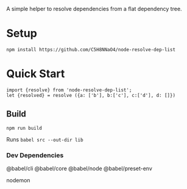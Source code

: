 A simple helper to resolve dependencies from a flat dependency tree.

# Setup
`npm install https://github.com/C5H8NNaO4/node-resolve-dep-list`

# Quick Start 

    import {resolve} from 'node-resolve-dep-list';
    let {resolved} = resolve ({a: ['b'], b:['c'], c:['d'], d: []})

## Build 
`npm run build`
 
 Runs `babel src --out-dir lib`

### Dev Dependencies
@babel/cli
@babel/core
@babel/node
@babel/preset-env

nodemon
